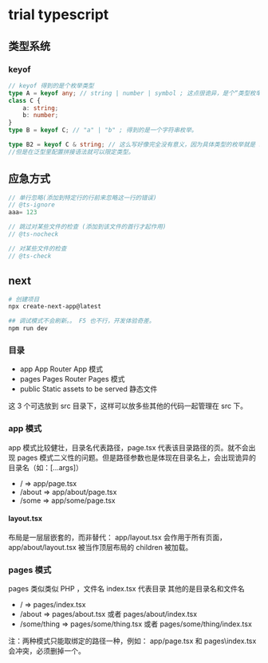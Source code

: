 # trial typescript

## 类型系统

### keyof

```typescript
// keyof 得到的是个枚举类型
type A = keyof any; // string | number | symbol ; 这点很诡异，是个“类型枚举”，而具体类得到的是个“字符串枚举”，为什么这样？约定俗成吧。而且这也影响到了泛型的 T ，因为默认泛型 T 就是 any。
class C {
    a: string;
    b: number;
}
type B = keyof C; // "a" | "b" ; 得到的是一个字符串枚举。

type B2 = keyof C & string; // 这么写好像完全没有意义，因为具体类型的枚举就是 string 的。
//但是在泛型里配置拼接语法就可以限定类型。
```

## 应急方式

```ts
// 单行忽略(添加到特定行的行前来忽略这一行的错误)
// @ts-ignore
aaa= 123

// 跳过对某些文件的检查 (添加到该文件的首行才起作用)
// @ts-nocheck

// 对某些文件的检查
// @ts-check
```


## next

```bash
# 创建项目
npx create-next-app@latest

## 调试模式不会刷新。。 F5 也不行，开发体验奇差。
npm run dev
```

### 目录

- app	App Router  App 模式
- pages	Pages Router  Pages 模式
- public	Static assets to be served 静态文件

这 3 个可选放到 src 目录下，这样可以放多些其他的代码一起管理在 src 下。

### app 模式

app 模式比较健壮，目录名代表路径，page.tsx 代表该目录路径的页。就不会出现 pages 模式二义性的问题。但是路径参数也是体现在目录名上，会出现诡异的目录名（如：[...args]）

- / => app/page.tsx
- /about => app/about/page.tsx
- /some => app/some/page.tsx

#### layout.tsx

布局是一层层嵌套的，而非替代：
app/layout.tsx 会作用于所有页面， app/about/layout.tsx 被当作顶层布局的 children 被加载。

### pages 模式

pages 类似类似 PHP ，文件名 index.tsx 代表目录 其他的是目录名和文件名

- / => pages/index.tsx
- /about => pages/about.tsx 或者 pages/about/index.tsx
- /some/thing => pages/some/thing.tsx 或者 pages/some/thing/index.tsx

注：两种模式只能取绑定的路径一种，例如：
app/page.tsx 和 pages\index.tsx 会冲突，必须删掉一个。

